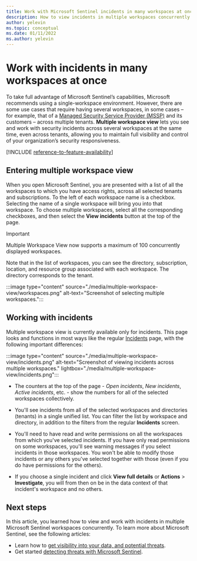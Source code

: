 ```yaml
---
title: Work with Microsoft Sentinel incidents in many workspaces at once | Microsoft Docs
description: How to view incidents in multiple workspaces concurrently in Microsoft Sentinel.
author: yelevin
ms.topic: conceptual
ms.date: 01/11/2022
ms.author: yelevin
---
```


# Work with incidents in many workspaces at once

 To take full advantage of Microsoft Sentinel’s capabilities, Microsoft recommends using a single-workspace environment. However, there are some use cases that require having several workspaces, in some cases – for example, that of a [Managed Security Service Provider (MSSP)](./multiple-tenants-service-providers.md) and its customers – across multiple tenants. **Multiple workspace view** lets you see and work with security incidents across several workspaces at the same time, even across tenants, allowing you to maintain full visibility and control of your organization’s security responsiveness.

[!INCLUDE [reference-to-feature-availability](includes/reference-to-feature-availability.md)]

## Entering multiple workspace view

When you open Microsoft Sentinel, you are presented with a list of all the workspaces to which you have access rights, across all selected tenants and subscriptions. To the left of each workspace name is a checkbox. Selecting the name of a single workspace will bring you into that workspace. To choose multiple workspaces, select all the corresponding checkboxes, and then select the **View incidents** button at the top of the page.

> [!IMPORTANT]
> Multiple Workspace View now supports a maximum of 100 concurrently displayed workspaces.
>

Note that in the list of workspaces, you can see the directory, subscription, location, and resource group associated with each workspace. The directory corresponds to the tenant.

:::image type="content" source="./media/multiple-workspace-view/workspaces.png" alt-text="Screenshot of selecting multiple workspaces.":::

## Working with incidents

Multiple workspace view is currently available only for incidents. This page looks and functions in most ways like the regular [Incidents](investigate-cases.md) page, with the following important differences:

:::image type="content" source="./media/multiple-workspace-view/incidents.png" alt-text="Screenshot of viewing incidents across multiple workspaces." lightbox="./media/multiple-workspace-view/incidents.png":::


- The counters at the top of the page - *Open incidents*, *New incidents*, *Active incidents*, etc. - show the numbers for all of the selected workspaces collectively.

- You'll see incidents from all of the selected workspaces and directories (tenants) in a single unified list. You can filter the list by workspace and directory, in addition to the filters from the regular **Incidents** screen.

- You'll need to have read and write permissions on all the workspaces from which you've selected incidents. If you have only read permissions on some workspaces, you'll see warning messages if you select incidents in those workspaces. You won't be able to modify those incidents or any others you've selected together with those (even if you do have permissions for the others).

- If you choose a single incident and click **View full details** or **Actions** > **Investigate**, you will from then on be in the data context of that incident's workspace and no others.

## Next steps

In this article, you learned how to view and work with incidents in multiple Microsoft Sentinel workspaces concurrently. To learn more about Microsoft Sentinel, see the following articles:

- Learn how to [get visibility into your data, and potential threats](get-visibility.md).
- Get started [detecting threats with Microsoft Sentinel](detect-threats-built-in.md).
